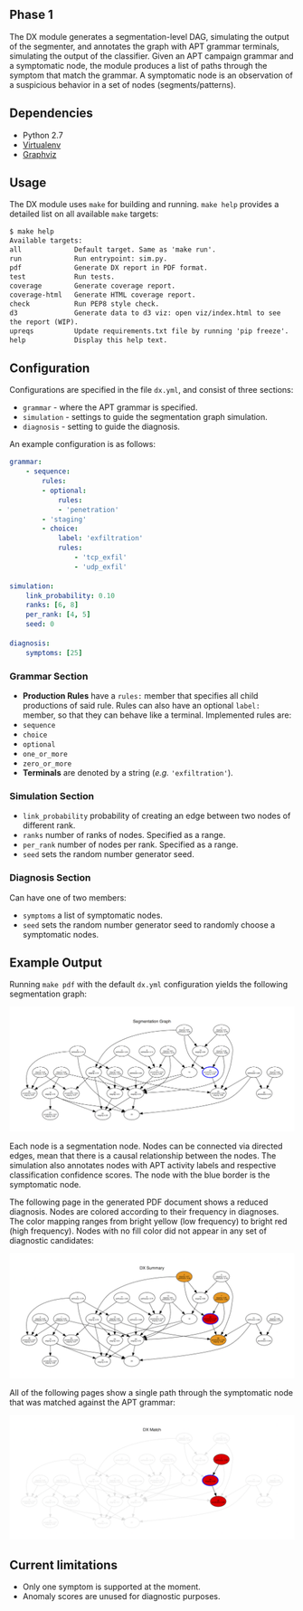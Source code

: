 ## Phase 1
The DX module generates a segmentation-level DAG, simulating the output of the segmenter, and
annotates the graph with APT grammar terminals, simulating the output of the classifier. Given an
APT campaign grammar and a symptomatic node, the module produces a list of paths through the symptom
that match the grammar. A symptomatic node is an observation of a suspicious behavior in a set of
nodes (segments/patterns).

## Dependencies
* Python 2.7
* [Virtualenv](https://virtualenv.pypa.io/)
* [Graphviz](http://www.graphviz.org/)

## Usage
The DX module uses `make` for building and running.
`make help` provides a detailed list on all available `make` targets:

```
$ make help
Available targets:
all             Default target. Same as 'make run'.
run             Run entrypoint: sim.py.
pdf             Generate DX report in PDF format.
test            Run tests.
coverage        Generate coverage report.
coverage-html   Generate HTML coverage report.
check           Run PEP8 style check.
d3              Generate data to d3 viz: open viz/index.html to see the report (WIP).
upreqs          Update requirements.txt file by running 'pip freeze'.
help            Display this help text.
```

## Configuration
Configurations are specified in the file `dx.yml`, and consist of three sections:
* `grammar` - where the APT grammar is specified.
* `simulation` - settings to guide the segmentation graph simulation.
* `diagnosis` - setting to guide the diagnosis.

An example configuration is as follows:

```yaml
grammar:
    - sequence:
        rules:
        - optional:
            rules:
            - 'penetration'
        - 'staging'
        - choice:
            label: 'exfiltration'
            rules:
                - 'tcp_exfil'
                - 'udp_exfil'

simulation:
    link_probability: 0.10
    ranks: [6, 8]
    per_rank: [4, 5]
    seed: 0

diagnosis:
    symptoms: [25]
```

### Grammar Section
* **Production Rules** have a `rules:` member that specifies all child productions of said rule.
 Rules can also have an optional `label:` member, so that they can behave like a terminal.
 Implemented rules are:
 * `sequence`
 * `choice`
 * `optional`
 * `one_or_more`
 * `zero_or_more`
* **Terminals** are denoted by a string (*e.g.* `'exfiltration'`).

### Simulation Section
* `link_probability` probability of creating an edge between two nodes of different rank.
* `ranks` number of ranks of nodes. Specified as a range.
* `per_rank` number of nodes per rank. Specified as a range.
* `seed` sets the random number generator seed.

### Diagnosis Section
Can have one of two members:
* `symptoms` a list of symptomatic nodes.
* `seed` sets the random number generator seed to randomly choose a symptomatic nodes.

## Example Output
Running `make pdf` with the default `dx.yml` configuration yields the following segmentation graph:

![](docs/images/sg.png)

Each node is a segmentation node. Nodes can be connected via directed edges, mean that there is a
causal relationship between the nodes. The simulation also annotates nodes with APT activity labels
and respective classification confidence scores. The node with the blue border is the symptomatic
node.

The following page in the generated PDF document shows a reduced diagnosis. Nodes are colored
according to their frequency in diagnoses. The color mapping ranges from bright yellow (low
frequency) to bright red (high frequency). Nodes with no fill color did not appear in any set of
diagnostic candidates:

![](docs/images/dx_reduced.png)

All of the following pages show a single path through the symptomatic node that was matched against
the APT grammar:

![](docs/images/dx_match.png)

## Current limitations
* Only one symptom is supported at the moment.
* Anomaly scores are unused for diagnostic purposes.
